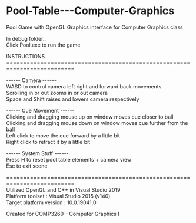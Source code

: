 # Pool-Table---Computer-Graphics
Pool Game with OpenGL Graphics interface for Computer Graphics class<br>

In debug folder..<br>
Click Pool.exe to run the game<br>

INSTRUCTIONS<br>
==========================================================================<br>

------ Camera ------<br>
WASD to control camera left right and forward back movements <br>
Scrolling in or out zooms in or out camera<br>
Space and Shift raises and lowers camera respectively<br>

------ Cue Movement ------<br>
Clicking and dragging mouse up on window moves cue closer to ball<br>
Clicking and dragging mouse down on window moves cue further from the ball<br>
Left click to move the cue forward by a little bit<br>
Right click to retract it by a little bit<br>

------ System Stuff ------<br>
Press H to reset pool table elements + camera view<br>
Esc to exit scene<br>


==========================================================================<br>
Utilized OpenGL and C++ in Visual Studio 2019 <br>
Platform toolset : Visual Studio 2015 (v140)<br>
Target platform version : 10.0.19041.0<br>

Created for COMP3260 – Computer Graphics I <br>


